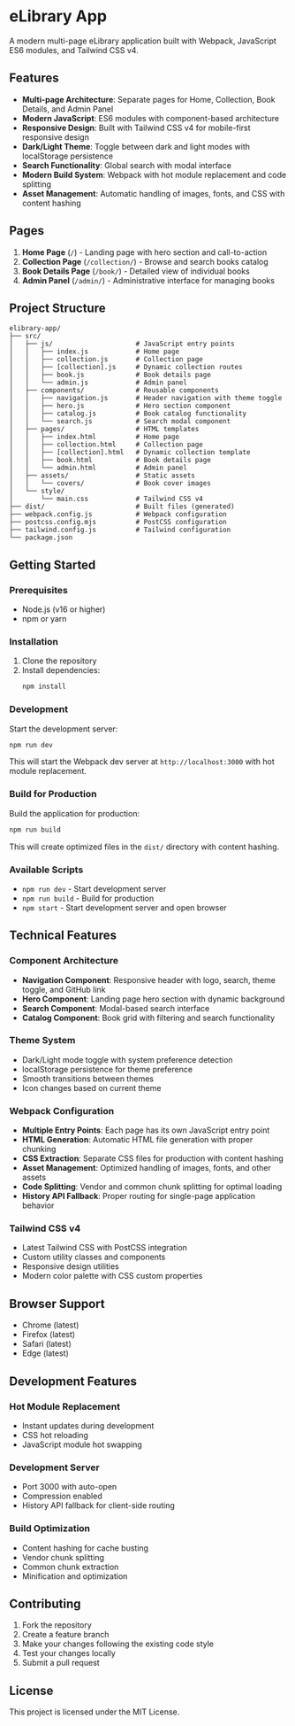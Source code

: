 # eLibrary App

A modern multi-page eLibrary application built with Webpack, JavaScript ES6 modules, and Tailwind CSS v4.

## Features

- **Multi-page Architecture**: Separate pages for Home, Collection, Book Details, and Admin Panel
- **Modern JavaScript**: ES6 modules with component-based architecture
- **Responsive Design**: Built with Tailwind CSS v4 for mobile-first responsive design
- **Dark/Light Theme**: Toggle between dark and light modes with localStorage persistence
- **Search Functionality**: Global search with modal interface
- **Modern Build System**: Webpack with hot module replacement and code splitting
- **Asset Management**: Automatic handling of images, fonts, and CSS with content hashing

## Pages

1. **Home Page** (`/`) - Landing page with hero section and call-to-action
2. **Collection Page** (`/collection/`) - Browse and search books catalog
3. **Book Details Page** (`/book/`) - Detailed view of individual books
4. **Admin Panel** (`/admin/`) - Administrative interface for managing books

## Project Structure

```
elibrary-app/
├── src/
│   ├── js/                     # JavaScript entry points
│   │   ├── index.js            # Home page
│   │   ├── collection.js       # Collection page
│   │   ├── [collection].js     # Dynamic collection routes
│   │   ├── book.js             # Book details page
│   │   └── admin.js            # Admin panel
│   ├── components/             # Reusable components
│   │   ├── navigation.js       # Header navigation with theme toggle
│   │   ├── hero.js             # Hero section component
│   │   ├── catalog.js          # Book catalog functionality
│   │   └── search.js           # Search modal component
│   ├── pages/                  # HTML templates
│   │   ├── index.html          # Home page
│   │   ├── collection.html     # Collection page
│   │   ├── [collection].html   # Dynamic collection template
│   │   ├── book.html           # Book details page
│   │   └── admin.html          # Admin panel
│   ├── assets/                 # Static assets
│   │   └── covers/             # Book cover images
│   └── style/
│       └── main.css            # Tailwind CSS v4
├── dist/                       # Built files (generated)
├── webpack.config.js           # Webpack configuration
├── postcss.config.mjs          # PostCSS configuration
├── tailwind.config.js          # Tailwind configuration
└── package.json
```

## Getting Started

### Prerequisites

- Node.js (v16 or higher)
- npm or yarn

### Installation

1. Clone the repository
2. Install dependencies:
   ```bash
   npm install
   ```

### Development

Start the development server:
```bash
npm run dev
```

This will start the Webpack dev server at `http://localhost:3000` with hot module replacement.

### Build for Production

Build the application for production:
```bash
npm run build
```

This will create optimized files in the `dist/` directory with content hashing.

### Available Scripts

- `npm run dev` - Start development server
- `npm run build` - Build for production
- `npm start` - Start development server and open browser

## Technical Features

### Component Architecture
- **Navigation Component**: Responsive header with logo, search, theme toggle, and GitHub link
- **Hero Component**: Landing page hero section with dynamic background
- **Search Component**: Modal-based search interface
- **Catalog Component**: Book grid with filtering and search functionality

### Theme System
- Dark/Light mode toggle with system preference detection
- localStorage persistence for theme preference
- Smooth transitions between themes
- Icon changes based on current theme

### Webpack Configuration
- **Multiple Entry Points**: Each page has its own JavaScript entry point
- **HTML Generation**: Automatic HTML file generation with proper chunking
- **CSS Extraction**: Separate CSS files for production with content hashing
- **Asset Management**: Optimized handling of images, fonts, and other assets
- **Code Splitting**: Vendor and common chunk splitting for optimal loading
- **History API Fallback**: Proper routing for single-page application behavior

### Tailwind CSS v4
- Latest Tailwind CSS with PostCSS integration
- Custom utility classes and components
- Responsive design utilities
- Modern color palette with CSS custom properties

## Browser Support

- Chrome (latest)
- Firefox (latest)
- Safari (latest)
- Edge (latest)

## Development Features

### Hot Module Replacement
- Instant updates during development
- CSS hot reloading
- JavaScript module hot swapping

### Development Server
- Port 3000 with auto-open
- Compression enabled
- History API fallback for client-side routing

### Build Optimization
- Content hashing for cache busting
- Vendor chunk splitting
- Common chunk extraction
- Minification and optimization

## Contributing

1. Fork the repository
2. Create a feature branch
3. Make your changes following the existing code style
4. Test your changes locally
5. Submit a pull request

## License

This project is licensed under the MIT License.
